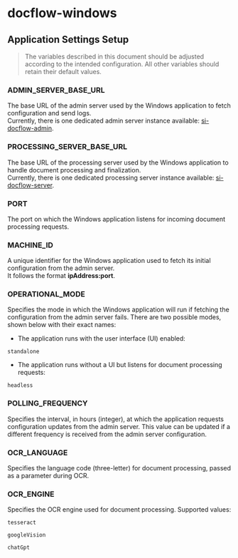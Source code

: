 # docflow-windows

## Application Settings Setup

> The variables described in this document should be adjusted according to the intended configuration. All other variables should retain their default values.

### ADMIN_SERVER_BASE_URL

The base URL of the admin server used by the Windows application to fetch configuration and send logs.  
Currently, there is one dedicated admin server instance available: [si-docflow-admin](https://github.com/HarisMalisevic/si-docflow-admin).

### PROCESSING_SERVER_BASE_URL

The base URL of the processing server used by the Windows application to handle document processing and finalization.  
Currently, there is one dedicated processing server instance available: [si-docflow-server](https://github.com/kanitakadusic/si-docflow-server).

### PORT

The port on which the Windows application listens for incoming document processing requests.

### MACHINE_ID

A unique identifier for the Windows application used to fetch its initial configuration from the admin server.  
It follows the format **ipAddress:port**.

### OPERATIONAL_MODE

Specifies the mode in which the Windows application will run if fetching the configuration from the admin server fails. There are two possible modes, shown below with their exact names:

- The application runs with the user interface (UI) enabled:
```
standalone
```

- The application runs without a UI but listens for document processing requests:
```
headless
```

### POLLING_FREQUENCY

Specifies the interval, in hours (integer), at which the application requests configuration updates from the admin server. This value can be updated if a different frequency is received from the admin server configuration.

### OCR_LANGUAGE

Specifies the language code (three-letter) for document processing, passed as a parameter during OCR.

### OCR_ENGINE

Specifies the OCR engine used for document processing. Supported values:

```
tesseract
```
```
googleVision
```
```
chatGpt
```
